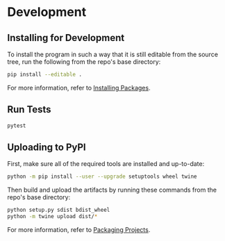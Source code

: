 # Development

## Installing for Development

To install the program in such a way that it is still editable from the source
tree, run the following from the repo's base directory:

```bash
pip install --editable .
```

For more information, refer to
[Installing Packages](https://packaging.python.org/tutorials/installing-packages/).

## Run Tests
```bash
pytest
```

## Uploading to PyPI

First, make sure all of the required tools are installed and up-to-date:

```bash
python -m pip install --user --upgrade setuptools wheel twine
```

Then build and upload the artifacts by running these commands from the repo's
base directory:

```bash
python setup.py sdist bdist_wheel
python -m twine upload dist/*
```

For more information, refer to
[Packaging Projects](https://packaging.python.org/tutorials/packaging-projects/).
